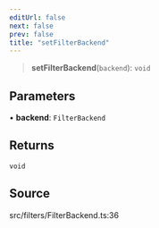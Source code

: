 ```yaml
---
editUrl: false
next: false
prev: false
title: "setFilterBackend"
---
```


> **setFilterBackend**(`backend`): `void`

## Parameters

• **backend**: `FilterBackend`

## Returns

`void`

## Source

src/filters/FilterBackend.ts:36

